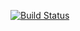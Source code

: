 [![Build Status](https://app.travis-ci.com/bonisiweinnocent/fruit.svg?branch=main)](https://app.travis-ci.com/bonisiweinnocent/fruit)

